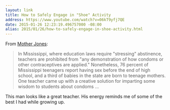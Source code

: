 ```yaml
---
layout: link
title: How to Safely Engage in "Shoe" Activity
address: https://www.youtube.com/watch?v=06kT9yfj7QE
date: 2015-01-26 12:23:19.496757000 -08:00
alias: 2015/01/26/how-to-safely-engage-in-shoe-activity.html
---
```


From [Mother Jones][mother-jones]:

> In Mississippi, where education laws require "stressing" abstinence, teachers are prohibited from "any demonstration of how condoms or other contraceptives are applied." Nonetheless, 76 percent of Mississippi teenagers report having sex before the end of high school, and a third of babies in the state are born to teenage mothers. One teacher came up with a creative solution for imparting some wisdom to students about condoms ...

This man looks like a great teacher. His energy reminds me of some of the best I had while growing up.

[mother-jones]: http://www.motherjones.com/mojo/2015/01/condoms-sex-ed-video-how-to-put-on-a-sock
